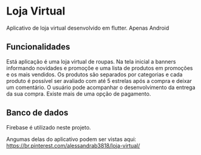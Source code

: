 # Loja Virtual

Aplicativo de loja virtual desenvolvido em flutter.
Apenas Android

## Funcionalidades

Está aplicação é uma loja virtual de roupas.
Na tela inicial a banners informando novidades e promoçõe e uma lista de produtos em promoções e os mais vendidos.
Os produtos são separados por categorias e cada produto é possível ser avaliado com até 5 estrelas após a compra e deixar um comentário.
O usuário pode acompanhar o desenvolvimento da entrega da sua compra.
Existe mais de uma opção de pagamento.

## Banco de dados

Firebase é utilizado neste projeto.

Angumas delas do aplicativo podem ser vistas aqui: https://br.pinterest.com/alessandrab3818/loja-virtual/
